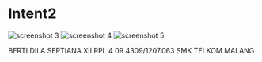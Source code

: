 # Intent2

![screenshot 3](https://cloud.githubusercontent.com/assets/22597495/19861563/97204fac-9fbf-11e6-9da0-4ff74f9416a2.png)
![screenshot 4](https://cloud.githubusercontent.com/assets/22597495/19861564/9735b252-9fbf-11e6-88ea-8844beed728a.png)
![screenshot 5](https://cloud.githubusercontent.com/assets/22597495/19861565/97575510-9fbf-11e6-9f37-688ed14c12dc.png)



BERTI DILA SEPTIANA 
XII RPL 4 
09 4309/1207.063 
SMK TELKOM MALANG
